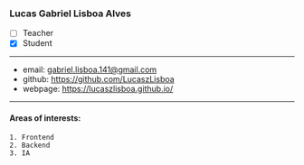 ### Lucas Gabriel Lisboa Alves  
- [ ] Teacher  
- [x] Student  
---  
* email: gabriel.lisboa.141@gmail.com  
* github: https://github.com/LucaszLisboa 
* webpage: https://lucaszlisboa.github.io/ 
--- 
#### Areas of interests: 
```
1. Frontend 
2. Backend
3. IA
```
